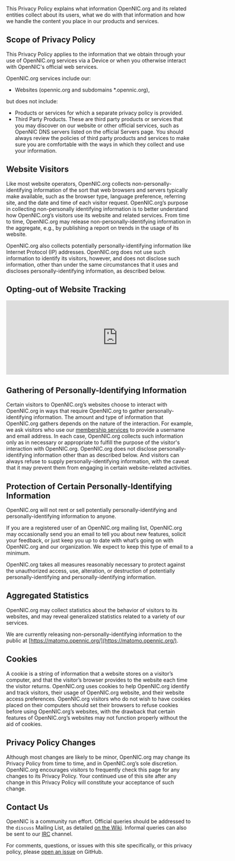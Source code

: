 This Privacy Policy explains what information OpenNIC.org and its related entities collect about its users, what we do with that information and how we handle the content you place in our products and services.

## Scope of Privacy Policy

This Privacy Policy applies to the information that we obtain through your use of OpenNIC.org services via a Device or when you otherwise interact with OpenNIC's official web services.

OpenNIC.org services include our:

* Websites (opennic.org and subdomains &#42;.opennic.org),

but does not include:

* Products or services for which a separate privacy policy is provided.
* Third Party Products. These are third party products or services that you may discover on our website or other official services, such as OpenNIC DNS servers listed on the official Servers page. You should always review the policies of third party products and services to make sure you are comfortable with the ways in which they collect and use your information.

## Website Visitors

Like most website operators, OpenNIC.org collects non-personally-identifying information of the sort that web browsers and servers typically make available, such as the browser type, language preference, referring site, and the date and time of each visitor request. OpenNIC.org’s purpose in collecting non-personally identifying information is to better understand how OpenNIC.org’s visitors use its website and related services. From time to time, OpenNIC.org may release non-personally-identifying information in the aggregate, e.g., by publishing a report on trends in the usage of its website.

OpenNIC.org also collects potentially personally-identifying information like Internet Protocol (IP) addresses. OpenNIC.org does not use such information to identify its visitors, however, and does not disclose such information, other than under the same circumstances that it uses and discloses personally-identifying information, as described below.

## Opting-out of Website Tracking

<iframe style="border: 0; height: 200px; width: 600px;" src="https://matomo.opennic.org/index.php?module=CoreAdminHome&action=optOut&language=en"></iframe>

## Gathering of Personally-Identifying Information

Certain visitors to OpenNIC.org’s websites choose to interact with OpenNIC.org in ways that require OpenNIC.org to gather personally-identifying information. The amount and type of information that OpenNIC.org gathers depends on the nature of the interaction. For example, we ask visitors who use our [membership services](https://members.opennicproject.org/) to provide a username and email address. In each case, OpenNIC.org collects such information only as in necessary or appropriate to fulfill the purpose of the visitor's interaction with OpenNIC.org. OpenNIC.org does not disclose personally-identifying information other than as described below. And visitors can always refuse to supply personally-identifying information, with the caveat that it may prevent them from engaging in certain website-related activities.

## Protection of Certain Personally-Identifying Information

OpenNIC.org will not rent or sell potentially personally-identifying and personally-identifying information to anyone.

If you are a registered user of an OpenNIC.org mailing list, OpenNIC.org may occasionally send you an email to tell you about new features, solicit your feedback, or just keep you up to date with what’s going on with OpenNIC.org and our organization. We expect to keep this type of email to a minimum.

OpenNIC.org takes all measures reasonably necessary to protect against the unauthorized access, use, alteration, or destruction of potentially personally-identifying and personally-identifying information.

## Aggregated Statistics

OpenNIC.org may collect statistics about the behavior of visitors to its websites, and may reveal generalized statistics related to a variety of our services.

We are currently releasing non-personally-identifying information to the public at [https://matomo.opennic.org/](https://matomo.opennic.org/).

## Cookies

A cookie is a string of information that a website stores on a visitor’s computer, and that the visitor’s browser provides to the website each time the visitor returns. OpenNIC.org uses cookies to help OpenNIC.org identify and track visitors, their usage of OpenNIC.org website, and their website access preferences. OpenNIC.org visitors who do not wish to have cookies placed on their computers should set their browsers to refuse cookies before using OpenNIC.org’s websites, with the drawback that certain features of OpenNIC.org’s websites may not function properly without the aid of cookies.

## Privacy Policy Changes

Although most changes are likely to be minor, OpenNIC.org may change its Privacy Policy from time to time, and in OpenNIC.org’s sole discretion. OpenNIC.org encourages visitors to frequently check this page for any changes to its Privacy Policy. Your continued use of this site after any change in this Privacy Policy will constitute your acceptance of such change.

## Contact Us

OpenNIC is a community run effort. Official queries should be addressed to the `discuss` Mailing List, as detailed [on the Wiki](https://wiki.opennic.org/opennic/mailinglist). Informal queries can also be sent to our [IRC](/contact/) channel.

For comments, questions, or issues with this site specifically, or this privacy policy, please [open an issue](https://github.com/opennic/opennic-web/issues) on GitHub.

